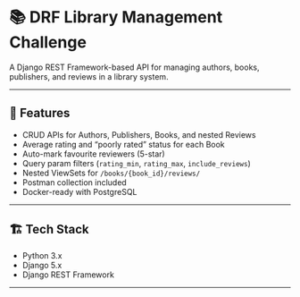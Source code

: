 # 📚 DRF Library Management Challenge

A Django REST Framework-based API for managing authors, books, publishers, and reviews in a library system.

---

## 🚀 Features

- CRUD APIs for Authors, Publishers, Books, and nested Reviews
- Average rating and “poorly rated” status for each Book
- Auto-mark favourite reviewers (5-star)
- Query param filters (`rating_min`, `rating_max`, `include_reviews`)
- Nested ViewSets for `/books/{book_id}/reviews/`
- Postman collection included
- Docker-ready with PostgreSQL

---

## 🏗️ Tech Stack

- Python 3.x
- Django 5.x
- Django REST Framework
---
